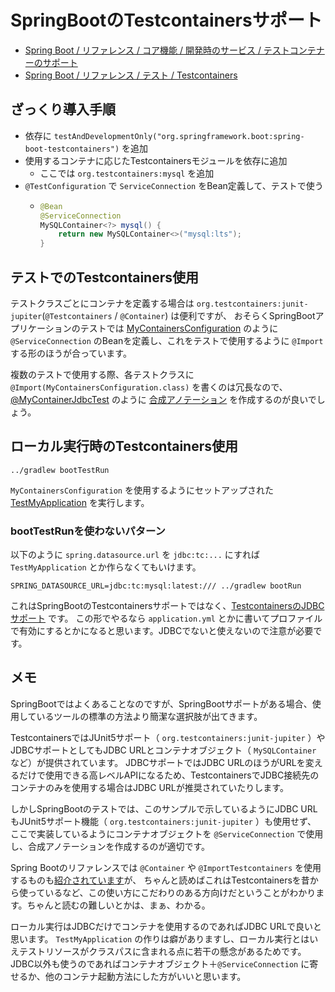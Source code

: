 # SpringBootのTestcontainersサポート

- [Spring Boot / リファレンス / コア機能 / 開発時のサービス / テストコンテナーのサポート](https://spring.pleiades.io/spring-boot/reference/features/dev-services.html#features.dev-services.testcontainers)
- [Spring Boot / リファレンス / テスト / Testcontainers](https://spring.pleiades.io/spring-boot/reference/testing/testcontainers.html)

## ざっくり導入手順

- 依存に `testAndDevelopmentOnly("org.springframework.boot:spring-boot-testcontainers")` を追加
- 使用するコンテナに応じたTestcontainersモジュールを依存に追加
    - ここでは `org.testcontainers:mysql` を追加
- `@TestConfiguration` で `ServiceConnection` をBean定義して、テストで使う
  - ```java
    @Bean
    @ServiceConnection
    MySQLContainer<?> mysql() {
        return new MySQLContainer<>("mysql:lts");
    }
    ```

## テストでのTestcontainers使用

テストクラスごとにコンテナを定義する場合は `org.testcontainers:junit-jupiter`(`@Testcontainers` / `@Container`) は便利ですが、
おそらくSpringBootアプリケーションのテストでは [MyContainersConfiguration](./src/test/java/dev/irof/app/MyContainersConfiguration.java) のように
`@ServiceConnection` のBeanを定義し、これをテストで使用するように `@Import` する形のほうが合っています。

複数のテストで使用する際、各テストクラスに `@Import(MyContainersConfiguration.class)` を書くのは冗長なので、
[@MyContainerJdbcTest](./src/test/java/dev/irof/app/MyContainerJdbcTest.java) のように
[合成アノテーション](https://spring.pleiades.io/spring-framework/reference/core/beans/classpath-scanning.html#beans-meta-annotations) を作成するのが良いでしょう。

## ローカル実行時のTestcontainers使用

```shell
../gradlew bootTestRun
```

`MyContainersConfiguration` を使用するようにセットアップされた [TestMyApplication](./src/test/java/dev/irof/app/TestMyApplication.java) を実行します。


### bootTestRunを使わないパターン

以下のように `spring.datasource.url` を `jdbc:tc:...` にすれば `TestMyApplication` とか作らなくてもいけます。

```shell
SPRING_DATASOURCE_URL=jdbc:tc:mysql:latest:/// ../gradlew bootRun
```

これはSpringBootのTestcontainersサポートではなく、[TestcontainersのJDBCサポート](https://java.testcontainers.org/modules/databases/jdbc/) です。
この形でやるなら `application.yml` とかに書いてプロファイルで有効にするとかになると思います。JDBCでないと使えないので注意が必要です。

## メモ

SpringBootではよくあることなのですが、SpringBootサポートがある場合、使用しているツールの標準の方法より簡潔な選択肢が出てきます。

TestcontainersではJUnit5サポート（ `org.testcontainers:junit-jupiter` ）やJDBCサポートとしてもJDBC URLとコンテナオブジェクト（ `MySQLContainer` など）が提供されています。
JDBCサポートではJDBC URLのほうがURLを変えるだけで使用できる高レベルAPIになるため、TestcontainersでJDBC接続先のコンテナのみを使用する場合はJDBC URLが推奨されていたりします。

しかしSpringBootのテストでは、このサンプルで示しているようにJDBC URLもJUnit5サポート機能（ `org.testcontainers:junit-jupiter` ）も使用せず、
ここで実装しているようにコンテナオブジェクトを `@ServiceConnection` で使用し、合成アノテーションを作成するのが適切です。

Spring Bootのリファレンスでは `@Container` や `@ImportTestcontainers` を使用するものも[紹介されています](https://spring.pleiades.io/spring-boot/reference/features/dev-services.html#features.dev-services.testcontainers.at-development-time.importing-container-declarations)が、
ちゃんと読めばこれはTestcontainersを昔から使っているなど、この使い方にこだわりのある方向けだということがわかります。ちゃんと読むの難しいとかは、まぁ、わかる。

ローカル実行はJDBCだけでコンテナを使用するのであればJDBC URLで良いと思います。
`TestMyApplication` の作りは癖がありますし、ローカル実行とはいえテストリソースがクラスパスに含まれる点に若干の懸念があるためです。
JDBC以外も使うのであればコンテナオブジェクト＋`@ServiceConnection` に寄せるか、他のコンテナ起動方法にした方がいいと思います。

